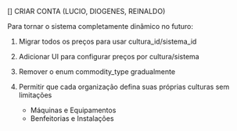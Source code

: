 [] CRIAR CONTA (LUCIO, DIOGENES, REINALDO)

Para tornar o sistema completamente dinâmico no futuro:

1. Migrar todos os preços para usar cultura_id/sistema_id
2. Adicionar UI para configurar preços por cultura/sistema
3. Remover o enum commodity_type gradualmente
4. Permitir que cada organização defina suas próprias culturas sem limitações

   - Máquinas e Equipamentos
   - Benfeitorias e Instalações
